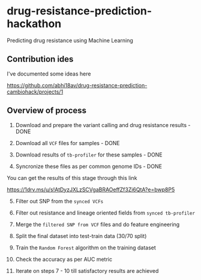 # drug-resistance-prediction-hackathon

Predicting drug resistance using Machine Learning


## Contribution ides

I've documented some ideas here 

https://github.com/abhi18av/drug-resistance-prediction-cambiohack/projects/1


## Overview of process


1. Download and prepare the variant calling and drug resistance results - DONE

2. Download all `VCF` files for samples - DONE
 
3. Download results of `tb-profiler` for these samples - DONE

4. Syncronize these files as per common genome IDs - DONE

You can get the results of this stage through this link

https://1drv.ms/u/s!AtDyzJXLzSCVgaBRAOeffZf3Zi6QtA?e=bwp8P5


5. Filter out SNP from the `synced VCFs`

6. Filter out resistance and lineage oriented fields from `synced tb-profiler`

7. Merge the `filtered SNP from VCF` files and do feature engineering

8. Split the final dataset into test-train data (30/70 split)

9. Train the `Random Forest` algorithm on the training dataset

10. Check the accuracy as per AUC metric

11. Iterate on steps 7 - 10 till satisfactory results are achieved

